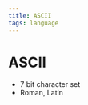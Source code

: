 ```yaml
---
title: ASCII
tags: language
---
```


# ASCII
- 7 bit character set
- Roman, Latin




































































